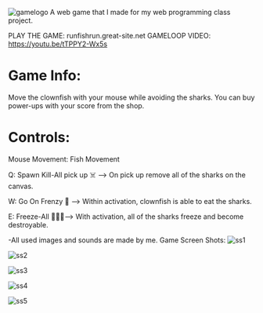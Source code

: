 ![gamelogo](https://github.com/bathuchan/runfishrun/assets/80199404/49d72d1e-77c3-4376-8e9f-8efe3cb4c50b)
 A web game that I made for my web programming class project.

PLAY THE GAME: runfishrun.great-site.net
GAMELOOP VIDEO: https://youtu.be/tTPPY2-Wx5s
 
# Game Info:
Move the clownfish with your mouse while avoiding the sharks. You can buy power-ups with your score from the shop.

# Controls:

Mouse Movement: Fish Movement

Q: Spawn Kill-All pick up :skull_and_crossbones: --> On pick up remove all of the sharks on the canvas.

W: Go On Frenzy :japanese_ogre: --> Within activation, clownfish is able to eat the sharks.

E: Freeze-All :ice_cube::ice_cube::ice_cube:-->  With activation, all of the sharks freeze and become destroyable.


-All used images and sounds are made by me.
Game Screen Shots:
![ss1](https://github.com/bathuchan/runfishrun/assets/80199404/a266345c-1893-4a6b-bc25-c85d6eb6429c)

![ss2](https://github.com/bathuchan/runfishrun/assets/80199404/e9a42906-737c-4b6a-8242-f36434715ef6)

![ss3](https://github.com/bathuchan/runfishrun/assets/80199404/8f0d897f-3b8b-4f1f-ab8b-d59cb559f5e9)

![ss4](https://github.com/bathuchan/runfishrun/assets/80199404/ffc2bde5-49fc-4dc1-a485-b19d5c5eee7a)

![ss5](https://github.com/bathuchan/runfishrun/assets/80199404/1c6041c5-e35e-4ba9-89a0-977fa64cc4bd)
